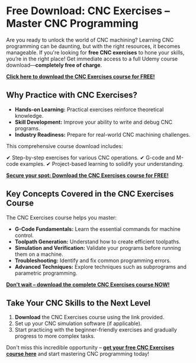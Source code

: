 # Free Download: CNC Exercises – Master CNC Programming

Are you ready to unlock the world of CNC machining? Learning CNC programming can be daunting, but with the right resources, it becomes manageable. If you're looking for **free CNC exercises** to hone your skills, you’re in the right place! Get immediate access to a full Udemy course download—**completely free of charge**.

[**Click here to download the CNC Exercises course for FREE!**](https://udemywork.com/cnc-exercises)

## Why Practice with CNC Exercises?

*   **Hands-on Learning:** Practical exercises reinforce theoretical knowledge.
*   **Skill Development:** Improve your ability to write and debug CNC programs.
*   **Industry Readiness:** Prepare for real-world CNC machining challenges.

This comprehensive course download includes:

✔ Step-by-step exercises for various CNC operations.
✔ G-code and M-code examples.
✔ Project-based learning to solidify your understanding.

[**Secure your spot: Download the CNC Exercises course for FREE!**](https://udemywork.com/cnc-exercises)

## Key Concepts Covered in the CNC Exercises Course

The CNC Exercises course helps you master:

*   **G-Code Fundamentals:** Learn the essential commands for machine control.
*   **Toolpath Generation:** Understand how to create efficient toolpaths.
*   **Simulation and Verification:** Validate your programs before running them on a machine.
*   **Troubleshooting:** Identify and fix common programming errors.
*   **Advanced Techniques:** Explore techniques such as subprograms and parametric programming.

[**Don't wait – download the complete CNC Exercises course NOW!**](https://udemywork.com/cnc-exercises)

## Take Your CNC Skills to the Next Level

1.  **Download** the CNC Exercises course using the link provided.
2.  Set up your CNC simulation software (if applicable).
3.  Start practicing with the beginner-friendly exercises and gradually progress to more complex tasks.

Don't miss this incredible opportunity – **[get your free CNC Exercises course here](https://udemywork.com/cnc-exercises)** and start mastering CNC programming today!
